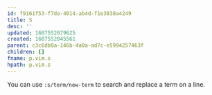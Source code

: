 ```yaml
---
id: f9161f53-f7da-4014-ab4d-f1e3838a4249
title: S
desc: ''
updated: 1607552079625
created: 1607552045561
parent: c3c6db0a-146b-4a0a-ad7c-e5994257463f
children: []
fname: p.vim.s
hpath: p.vim.s
---
```

You can use `:s/term/new-term` to search and replace a term on a line.

